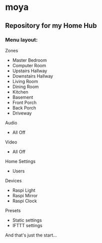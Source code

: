 # moya
## Repository for my Home Hub

### Menu layout:

Zones
- Master Bedroom
- Computer Room
- Upstairs Hallway
- Downstairs Hallway
- Living Room
- Dining Room
- Kitchen
- Basement
- Front Porch
- Back Porch
- Driveway

Audio
- All Off

Video
- All Off

Home Settings
- Users

Devices
- Raspi Light
- Raspi Mirror
- Raspi Clock

Presets
- Static settings
- IFTTT settings


And that's just the start...
